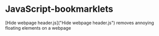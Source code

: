 # JavaScript-bookmarklets
[Hide webpage header.js]("Hide webpage header.js") removes annoying floating elements on a webpage
